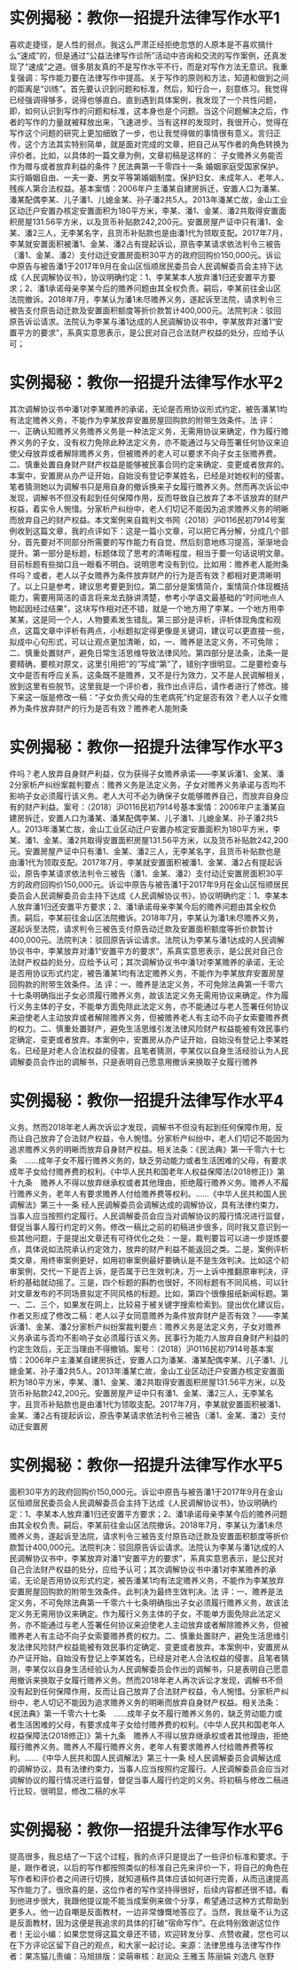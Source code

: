 # 实例揭秘：教你一招提升法律写作水平1

喜欢走捷径，是人性的弱点。我这么严肃正经拒绝忽悠的人原本是不喜欢搞什么“速成”的，但是通过“公益法律写作诊所”活动中咨询和交流的写作案例，还真发现了“速成”之道。很多朋友真的不是写作水平不行，而是对写作方法无意识。我重复强调：写作能力要在法律写作中提高。关于写作的原则和方法，知道和做到之间的距离是“训练”。首先要认识到问题和标准，然后，知行合一，刻意练习。我觉得已经强调得够多，说得也够直白。直到遇到具体案例，我发现了一个共性问题，即，如何认识到写作的问题和标准，这本身也是个问题。当这个问题解决之后，作者的写作的力量就被释放出来，飞速进步。当有这样的发现时，我很开心，觉得在写作这个问题的研究上更加细致了一步，也让我觉得做的事情很有意义。言归正传，这个方法其实特别简单，就是面对完成的文章，把自己从写作者的角色转换为评价者。比如，以具体的一篇文章为例，文章初稿是这样的： 子女赡养义务能否作为赠与或者放弃利益的条件？民法典第一千零四十一条 婚姻家庭受国家保护。实行婚姻自由、一夫一妻、男女平等第婚姻制度。保护妇女、未成年人、老年人、残疾人第合法权益。基本案情：2006年户主潘某自建房拆迁，安置人口为潘某、潘某配偶李某、儿子潘1、儿媳金某、孙子潘2共5人。2013年潘某亡故，金山工业区动迁户安置办核定安置面积为180平方米，李某、潘1、金某、潘2共取得安置面积房屋131.56平方米，以及货币补贴款242,200元。安置房屋产证中只有潘1、金某、潘2三人，无李某名字，且货币补贴款也是由潘1代为领取支配。2017年7月，李某就安置面积被潘1、金某、潘2占有提起诉讼，原告李某请求依法判令三被告（潘1、金某、潘2）支付动迁安置房面积30平方的政府回购价150,000元。诉讼中原告与被告潘1于2017年9月在金山区恒顺居民委员会人民调解委员会主持下达成《人民调解协议书》，协议明确约定：1、李某某本人放弃潘1归还安置平方要求；2、潘1承诺母亲李某今后的赡养问题由其全权负责。嗣后，李某前往金山区法院撤诉。2018年7月，李某认为潘1未尽赡养义务，遂起诉至法院，请求判令三被告支付原告动迁款及安置面积额度等折价款暂计400,000元。法院判决：驳回原告诉讼请求。法院认为李某与潘1达成的人民调解协议书中，李某放弃对潘1“安置平方的要求”，系真实意思表示，是公民对自己合法财产权益的处分，应给予认可；

# 实例揭秘：教你一招提升法律写作水平2

其次调解协议书中潘1对李某赡养的承诺，无论是否用协议形式约定，被告潘某1均有法定赡养义务，不能作为李某放弃安置房屋回购款的附带生效条件。法  评：一、正确认知赡养义务赡养义务是一种法定义务，无需用协议来确定，作为履行赡养义务的子女，没有权力免除此种法定义务，亦不能通过与父母签署任何协议来迫使父母放弃或者解除赡养义务，但被赡养的老人可以要求不向子女主张赡养费。二、慎重处置自身财产财产权益是能够被民事合同约定来确定、变更或者放弃的。本案中，安置房从办产证开始，自始没有登记李某姓名，已经是对她权利的侵害。笔者猜测她以为调解书只是用自身的撤诉换来子女履行赡养义务。然而再次诉讼中发现，调解书不但没有起到任何保障作用，反而导致自己放弃了本不该放弃的财产权益，着实令人惋惜。分家析产纠纷中，老人们切记不能因为追求赡养义务的明晰而放弃自己的财产权益。本文案例来自裁判文书网（2018）沪0116民初7914号案例收到这篇文章，我的点评如下：这是一篇小文章，可以把它再分解，分成几个部分，首先要对不同部分所需要的写作能力有自觉，然后刻意地练习提高，渐渐地会提升。第一部分是标题，标题体现了思考的清晰程度，相当于要一句话说明文章。目前标题有些拗口且一眼看不明白。说明思考没有到位。比如用：赡养老人能附条件吗？或者，老人以子女赡养为条件放弃财产的行为是否有效？都相对更清晰明了。以上只是参考，建议思考要更到位。第二部分是案情简介，案情简介体现概括能力，需要用简洁的语言将来龙去脉讲清楚，参考小学语文最基础的“时间地点人物起因经过结果”，这块写作相对还不错，就是一个地方用了李某，一个地方用李某某，这是同一个人，人物要素发生错乱。第三部分是评析，评析体现角度和观点，这篇文章中评析有两点，小标题拟定得更像是关键词，建议可以更直接一些，拟成中心句形式，可以让观点更加清晰，如，一、赡养是法定义务，不可免除；二、慎重处置财产，避免日常生活思维导致法律风险。第四部分是法条，法条一是要精确，要核对原文，这里引用把“的”写成“第”了，错别字很明显。二是要检查与文中是否有呼应关系，这条既不是赡养，又不是行为效力，又不是人民调解相关，放到这里有些脱节。这里我是一个评价者，我作出点评后，请作者进行了修改。接下来这一版是修改一稿：“子女负责父母的生老病死”约定是否有效？老人以子女赡养为条件放弃财产的行为是否有效？赡养老人能附条

# 实例揭秘：教你一招提升法律写作水平3

件吗？老人放弃自身财产利益，仅为获得子女赡养承诺——李某诉潘1、金某、潘2分家析产纠纷案裁判要点：赡养义务是法定义务，子女对赡养义务承诺与否均不影响子女必须履行该义务。老人大可不必为确保子女能够赡养自己，而放弃自身应有的财产利益。案号：（2018）沪0116民初7914号基本案情：2006年户主潘某自建房拆迁，安置人口为潘某、潘某配偶李某、儿子潘1、儿媳金某、孙子潘2共5人。2013年潘某亡故，金山工业区动迁户安置办核定安置面积为180平方米，李某、潘1、金某、潘2共取得安置面积房屋131.56平方米，以及货币补贴款242,200元。安置房屋产证中只有潘1、金某、潘2三人，无李某名字，且货币补贴款也是由潘1代为领取支配。2017年7月，李某就安置面积被潘1、金某、潘2占有提起诉讼，原告李某请求依法判令三被告（潘1、金某、潘2）支付动迁安置房面积30平方的政府回购价150,000元。诉讼中原告与被告潘1于2017年9月在金山区恒顺居民委员会人民调解委员会主持下达成《人民调解协议书》，协议明确约定：1、李某本人放弃潘1归还安置平方要求；2、潘1承诺母亲李某今后的赡养问题由其全权负责。嗣后，李某前往金山区法院撤诉。2018年7月，李某认为潘1未尽赡养义务，遂起诉至法院，请求判令三被告支付原告动迁款及安置面积额度等折价款暂计400,000元。法院判决：驳回原告诉讼请求。法院认为李某与潘1达成的人民调解协议书中，李某放弃对潘1“安置平方的要求”，系真实意思表示，是公民对自己合法财产权益的处分，应给予认可；其次调解协议书中潘1对李某赡养的承诺，无论是否用协议形式约定，被告潘某1均有法定赡养义务，不能作为李某放弃安置房屋回购款的附带生效条件。法  评：一、赡养是法定义务，不可免除法典第一千零六十七条明确指出子女必须履行赡养义务，故该法定义务无需用协议来确定。作为履行义务主体的子女，不能单方面免除此法定义务，亦不能通过与老人签署任何协议来迫使老人主动放弃或者解除赡养义务，但被赡养老人有主动不向子女索要赡养费的权力。二、慎重处置财产，避免生活思维引发法律风险财产权益能被有效民事约定确定、变更或者放弃。本案例中，安置房从办产证开始，自始没有登记上李某姓名，已经是对老人合法权益的侵害。且笔者猜测，李某仅以自身生活经验认为人民调解委员会作出的调解书，只是表明自己愿意用撤诉来换取子女履行赡养

# 实例揭秘：教你一招提升法律写作水平4

义务。然而2018年老人再次诉讼才发现，调解书不但没有起到任何保障作用，反而让自己放弃了合法财产权益，令人惋惜。分家析产纠纷中，老人们切记不能因为追求赡养义务的明晰而放弃自身财产权益。相关法条：《民法典》第一千零六十七条　……成年子女不履行赡养义务的，缺乏劳动能力或者生活困难的父母，有要求成年子女给付赡养费的权利。《中华人民共和国老年人权益保障法(2018修正)》第十九条　赡养人不得以放弃继承权或者其他理由，拒绝履行赡养义务。赡养人不履行赡养义务，老年人有要求赡养人付给赡养费等权利。……《中华人民共和国人民调解法》第三十一条 经人民调解委员会调解达成的调解协议，具有法律约束力，当事人应当按照约定履行。人民调解委员会应当对调解协议的履行情况进行监督，督促当事人履行约定的义务。修改一稿比之前的初稿进步很多，同时我又意识到一些其他问题，于是提出文章还有可待优化之处：一是，裁判要旨可以进一步提炼要点，具体说如法院承认约定效力，放弃的财产利益不能返回之类。二是，案例评析类文章，用终审案例更好，如用初审案例最好要确认是不是生效判决。比如这个初审案例，交代一下是否上诉，是否属于已生效判决，万一上诉中推翻原审判决，评析的基础就动摇了。三是，四个标题的斟酌也很好，不同标题有不同风格，可以针对文章发布的不同场景拟定不同风格的标题。比如，第四个很像报纸新闻标题。第一、二、三个，如果发在网上，比较易于被关键字搜索检索到。提出优化建议后，作者又形成了修改二稿：老人以子女同意赡养为条件放弃财产是否有效？——李某诉潘1、金某、潘2分家析产纠纷案裁判要点：赡养义务是法定义务，子女对赡养义务承诺与否均不影响子女必须履行该义务。民事行为能力人放弃自身财产利益的约定生效后，无正当理由不得撤销。案号：（2018）沪0116民初7914号基本案情：2006年户主潘某自建房拆迁，安置人口为潘某、潘某配偶李某、儿子潘1、儿媳金某、孙子潘2共5人。2013年潘某亡故，金山工业区动迁户安置办核定安置面积为180平方米，李某、潘1、金某、潘2共取得安置面积房屋131.56平方米，以及货币补贴款242,200元。安置房屋产证中只有潘1、金某、潘2三人，无李某名字，且货币补贴款也是由潘1代为领取支配。2017年7月，李某就安置面积被潘1、金某、潘2占有提起诉讼，原告李某请求依法判令三被告（潘1、金某、潘2）支付动迁安置房

# 实例揭秘：教你一招提升法律写作水平5

面积30平方的政府回购价150,000元。诉讼中原告与被告潘1于2017年9月在金山区恒顺居民委员会人民调解委员会主持下达成《人民调解协议书》，协议明确约定：1、李某本人放弃潘1归还安置平方要求；2、潘1承诺母亲李某今后的赡养问题由其全权负责。嗣后，李某前往金山区法院撤诉。2018年7月，李某认为潘1未尽赡养义务，遂起诉至法院，请求判令三被告支付原告动迁款及安置面积额度等折价款暂计400,000元。法院判决：驳回原告诉讼请求。法院认为李某与潘1达成的人民调解协议书中，李某放弃对潘1“安置平方的要求”，系真实意思表示，是公民对自己合法财产权益的处分，应给予认可；其次调解协议书中潘1对李某赡养的承诺，无论是否用协议形式约定，被告潘某1均有法定赡养义务，不能作为李某放弃安置房屋回购款的附带生效条件。此判决为最终生效判决。法  评：一、赡养是法定义务，不可免除法典第一千零六十七条明确指出子女必须履行赡养义务，故该法定义务无需用协议来确定。作为履行义务主体的子女，不能单方面免除此法定义务，亦不能通过与老人签署任何协议来迫使老人主动放弃或者解除赡养义务，但被赡养老人有主动不向子女索要赡养费的权力。二、慎重处置财产，避免生活思维引发法律风险财产权益能被有效民事约定确定、变更或者放弃。本案例中，安置房从办产证开始，自始没有登记上李某姓名，已经是对老人合法权益的侵害。且笔者猜测，李某仅以自身生活经验认为人民调解委员会作出的调解书，只是表明自己愿意用撤诉来换取子女履行赡养义务。然而2018年老人再次诉讼才发现，调解书不但没有起到任何保障作用，反而让自己放弃了合法财产权益，令人惋惜。分家析产纠纷中，老人切记不能因为追求赡养义务的明晰而放弃自身财产权益。相关法条：《民法典》第一千零六十七条　……成年子女不履行赡养义务的，缺乏劳动能力或者生活困难的父母，有要求成年子女给付赡养费的权利。《中华人民共和国老年人权益保障法(2018修正)》第十九条　赡养人不得以放弃继承权或者其他理由，拒绝履行赡养义务。赡养人不履行赡养义务，老年人有要求赡养人付给赡养费等权利。……《中华人民共和国人民调解法》第三十一条 经人民调解委员会调解达成的调解协议，具有法律约束力，当事人应当按照约定履行。人民调解委员会应当对调解协议的履行情况进行监督，督促当事人履行约定的义务。将初稿与修改二稿进行比较，很明显，修改二稿的水平

# 实例揭秘：教你一招提升法律写作水平6

提高很多，我总结了一下这个过程，我的点评只是提出了一些评价标准和要求。于是，跟作者说，以后的写作都按照类似的标准自己先来评价一下，将自己的角色在写作者和评价者之间进行切换，就知道稿件具体应该如何进行完善，从而迅速提高写作能力了。很欣喜的是，这位作者的写作坚持得很好，后续内容都还很不错。看到他进步很大，我跟他提议能不能当成案例来做个分享，希望通过这种方式帮助到更多人。他一边自嘲是反面教材，一边非常慷慨地答应了。当然，我丝毫不认为这是反面教材，因为这便是我追求的具体的打破“宿命写作”。在此特别致谢这位作者！无讼小编：如果您觉得这篇文章还不错，欢迎转发分享、点赞收藏，您也可以在下方评论区留下自己的观点，和大家一起讨论。来源：法律思维与法律写作作者：果冻猫儿责编：马旭排版：梁萌审核：赵润众 王雅玉 陈丽娟 刘逸凡 张野

